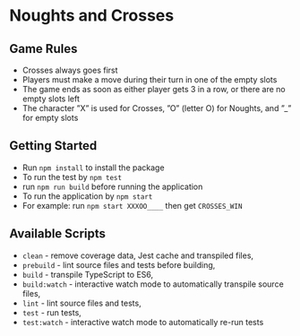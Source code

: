 # Noughts and Crosses

## Game Rules

- Crosses always goes first
- Players must make a move during their turn in one of the empty slots
- The game ends as soon as either player gets 3 in a row, or there are no empty slots left
- The character ”X” is used for Crosses, ”O” (letter O) for Noughts, and ”\_” for empty slots

## Getting Started

- Run `npm install` to install the package
- To run the test by `npm test`
- run `npm run build` before running the application
- To run the application by `npm start`
- For example: run `npm start XXXOO____` then get `CROSSES_WIN`

## Available Scripts

- `clean` - remove coverage data, Jest cache and transpiled files,
- `prebuild` - lint source files and tests before building,
- `build` - transpile TypeScript to ES6,
- `build:watch` - interactive watch mode to automatically transpile source files,
- `lint` - lint source files and tests,
- `test` - run tests,
- `test:watch` - interactive watch mode to automatically re-run tests
